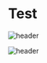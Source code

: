 # Test
![header](https://capsule-render.vercel.app/api?type=rounded&color=ffc93c&height=200&section=footer&text=예징징&fontSize=100&animation=fadeIn&fontColor=000000&fontAlign=70&stroke=00FF00)

![header](https://capsule-render.vercel.app/api?type=rect&height=200&text=Stroke%20Test&fontAlign=70&stroke=00FF00)
